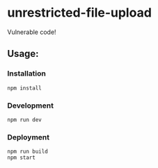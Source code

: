 # unrestricted-file-upload

Vulnerable code!

## Usage:

### Installation

```
npm install
```

### Development

```
npm run dev
```

### Deployment

```
npm run build
npm start
```
